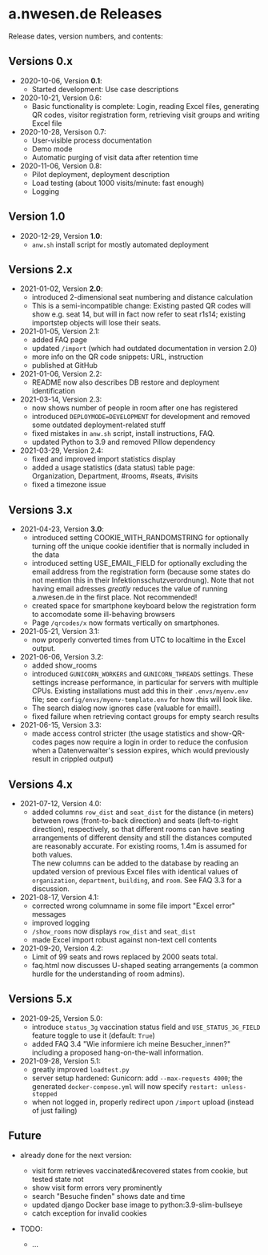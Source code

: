 # a.nwesen.de Releases

Release dates, version numbers, and contents:


## Versions 0.x

- 2020-10-06, Version **0.1**: 
  - Started development: Use case descriptions
- 2020-10-21, Version 0.6: 
  - Basic functionality is complete:
    Login, reading Excel files, generating QR codes, visitor registration form,
    retrieving visit groups and writing Excel file
- 2020-10-28, Versison 0.7: 
  - User-visible process documentation
  - Demo mode
  - Automatic purging of visit data after retention time
- 2020-11-06, Version 0.8: 
  - Pilot deployment, deployment description
  - Load testing (about 1000 visits/minute: fast enough)
  - Logging


## Version 1.0

- 2020-12-29, Version **1.0**: 
  - `anw.sh` install script for mostly automated deployment


## Versions 2.x

- 2021-01-02, Version **2.0**:
  - introduced 2-dimensional seat numbering and distance calculation
  - This is a semi-incompatible change: Existing pasted QR codes
    will show e.g. seat 14, but will in fact now refer to seat r1s14;
    existing importstep objects will lose their seats.
- 2021-01-05, Version 2.1:
  - added FAQ page
  - updated `/import` (which had outdated documentation in version 2.0)
  - more info on the QR code snippets: URL, instruction
  - published at GitHub
- 2021-01-06, Version 2.2:
  - README now also describes DB restore and deployment identification
- 2021-03-14, Version 2.3:
  - now shows number of people in room after one has registered
  - introduced `DEPLOYMODE=DEVELOPMENT` for development
    and removed some outdated deployment-related stuff 
  - fixed mistakes in `anw.sh` script, install instructions, FAQ.
  - updated Python to 3.9 and removed Pillow dependency 
- 2021-03-29, Version 2.4:
  - fixed and improved import statistics display
  - added a usage statistics (data status) table page:  
    Organization, Department, #rooms, #seats, #visits
  - fixed a timezone issue
  

## Versions 3.x

- 2021-04-23, Version **3.0**:
  - introduced setting COOKIE_WITH_RANDOMSTRING for optionally turning off
    the unique cookie identifier that is normally included in the data
  - introduced setting USE_EMAIL_FIELD for optionally excluding the
    email address from the registration form (because some states do
    not mention this in their Infektionsschutzverordnung).
    Note that not having email adresses _greatly_ reduces the value of
    running a.nwesen.de in the first place. Not recommended!
  - created space for smartphone keyboard below the registration form
    to accomodate some ill-behaving browsers
  - Page `/qrcodes/x` now formats vertically on smartphones.
- 2021-05-21, Version 3.1:
  - now properly converted times from UTC to localtime in the Excel output.
- 2021-06-06, Version 3.2:
  - added show_rooms
  - introduced `GUNICORN_WORKERS` and `GUNICORN_THREADS` settings.
    These settings increase performance, in particular for servers with
    multiple CPUs.
    Existing installations must add this in their `.envs/myenv.env` file; 
    see `config/envs/myenv-template.env` for how this will look like.
  - The search dialog now ignores case (valuable for email!).  
  - fixed failure when retrieving contact groups for empty search results
- 2021-06-15, Version 3.3:
  - made access control stricter 
    (the usage statistics and show-QR-codes pages now require a login
    in order to reduce the confusion when a Datenverwalter's session expires,
    which would previously result in crippled output)


## Versions 4.x

- 2021-07-12, Version 4.0:
  - added columns `row_dist` and `seat_dist` for the distance (in meters)
    between rows (front-to-back direction) and seats (left-to-right direction), 
    respectively, so that different rooms can have seating arrangements
    of different density and still the distances computed are reasonably
    accurate.
    For existing rooms, 1.4m is assumed for both values.  
    The new columns can be added to the database by reading an updated version
    of previous Excel files with identical values of
    `organization`, `department`, `building`, and `room`.
    See FAQ 3.3 for a discussion.    
- 2021-08-17, Version 4.1:
  - corrected wrong columname in some file import "Excel error" messages
  - improved logging
  - `/show_rooms` now displays `row_dist` and `seat_dist`
  - made Excel import robust against non-text cell contents
- 2021-09-20, Version 4.2:
  - Limit of 99 seats and rows replaced by 2000 seats total.
  - faq.html now discusses U-shaped seating arrangements (a common hurdle
    for the understanding of room admins).


## Versions 5.x

- 2021-09-25, Version 5.0:
  - introduce `status_3g` vaccination status field and 
    `USE_STATUS_3G_FIELD` feature toggle to use it (default: `True`)
  - added FAQ 3.4 "Wie informiere ich meine Besucher_innen?" including
    a proposed hang-on-the-wall information.
- 2021-09-28, Version 5.1:
  - greatly improved `loadtest.py`
  - server setup hardened: Gunicorn: add `--max-requests 4000`;
    the generated `docker-compose.yml` will now specify `restart: unless-stopped`
  - when not logged in, properly redirect upon `/import` upload (instead of just failing)  


## Future

- already done for the next version:
  - visit form retrieves vaccinated&recovered states from cookie, 
    but tested state not
  - show visit form errors very prominently
  - search "Besuche finden" shows date and time
  - updated django Docker base image to python:3.9-slim-bullseye
  - catch exception for invalid cookies

- TODO:
  - ...

